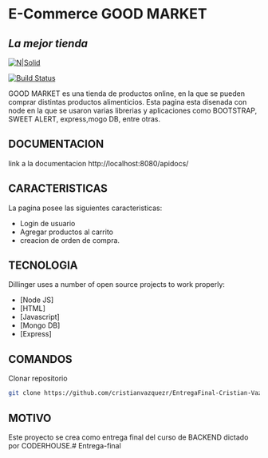 ﻿# E-Commerce GOOD MARKET
## _La mejor tienda_

[![N|Solid](https://cldup.com/dTxpPi9lDf.thumb.png)](https://nodesource.com/products/nsolid)

[![Build Status](https://travis-ci.org/joemccann/dillinger.svg?branch=master)](https://travis-ci.org/joemccann/dillinger)

GOOD MARKET es una tienda de productos online, en la que se pueden comprar distintas productos alimenticios. Esta pagina esta disenada con node en la que se usaron varias librerias y aplicaciones como BOOTSTRAP, SWEET ALERT, express,mogo DB, entre otras.  

## DOCUMENTACION

link a la documentacion http://localhost:8080/apidocs/

## CARACTERISTICAS
La pagina posee las siguientes caracteristicas:
- Login de usuario
- Agregar productos al carrito
- creacion de orden de compra.

## TECNOLOGIA

Dillinger uses a number of open source projects to work properly:

- [Node JS] 
- [HTML] 
- [Javascript]
- [Mongo DB]
- [Express]

## COMANDOS

Clonar repositorio

```sh
git clone https://github.com/cristianvazquezr/EntregaFinal-Cristian-Vazquez.git
```

## MOTIVO

Este proyecto se crea como entrega final del curso de BACKEND dictado por CODERHOUSE.#   E n t r e g a - f i n a l  
 